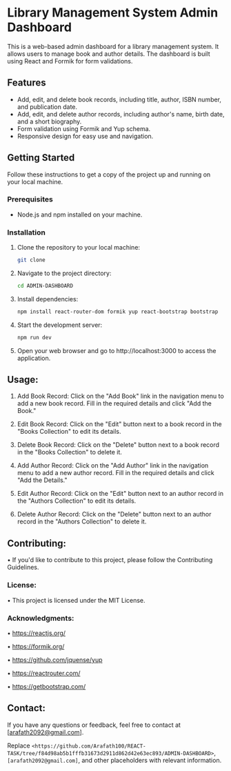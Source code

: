 # Library Management System Admin Dashboard

This is a web-based admin dashboard for a library management system. It allows users to manage book and author details. The dashboard is built using React and Formik for form validations.

## Features

- Add, edit, and delete book records, including title, author, ISBN number, and publication date.
- Add, edit, and delete author records, including author's name, birth date, and a short biography.
- Form validation using Formik and Yup schema.
- Responsive design for easy use and navigation.

## Getting Started

Follow these instructions to get a copy of the project up and running on your local machine.

### Prerequisites

- Node.js and npm installed on your machine.

### Installation

1. Clone the repository to your local machine:

   ```bash
   git clone

2. Navigate to the project directory:

   ```bash
   cd ADMIN-DASHBOARD

3. Install dependencies:

   ```bash
   npm install react-router-dom formik yup react-bootstrap bootstrap

4. Start the development server:

   ```bash
   npm run dev

5. Open your web browser and go to http://localhost:3000 to access the application.
   

##  Usage:

1. Add Book Record: Click on the "Add Book" link in the navigation menu to add a new book record. Fill in the required details and click "Add the Book."

2. Edit Book Record: Click on the "Edit" button next to a book record in the "Books Collection" to edit its details.

3. Delete Book Record: Click on the "Delete" button next to a book record in the "Books Collection" to delete it.

4. Add Author Record: Click on the "Add Author" link in the navigation menu to add a new author record. Fill in the required details and click "Add the Details."

5. Edit Author Record: Click on the "Edit" button next to an author record in the "Authors Collection" to edit its details.

6. Delete Author Record: Click on the "Delete" button next to an author record in the "Authors Collection" to delete it.

## Contributing:

• If you'd like to contribute to this project, please follow the Contributing Guidelines.

### License:

• This project is licensed under the MIT License.

### Acknowledgments:

• https://reactjs.org/

• https://formik.org/

• https://github.com/jquense/yup

• https://reactrouter.com/

• https://getbootstrap.com/


## Contact:

If you have any questions or feedback, feel free to contact at [arafath2092@gmail.com].

Replace `<https://github.com/Arafath100/REACT-TASK/tree/f84d98ab5b1fffb31673d2911d862d42e63ec893/ADMIN-DASHBOARD>`, `[arafath2092@gmail.com]`, and other placeholders with relevant information.






